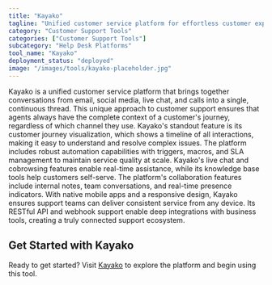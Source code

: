 ```yaml
---
title: "Kayako"
tagline: "Unified customer service platform for effortless customer experiences"
category: "Customer Support Tools"
categories: ["Customer Support Tools"]
subcategory: "Help Desk Platforms"
tool_name: "Kayako"
deployment_status: "deployed"
image: "/images/tools/kayako-placeholder.jpg"
---
```

Kayako is a unified customer service platform that brings together conversations from email, social media, live chat, and calls into a single, continuous thread. This unique approach to customer support ensures that agents always have the complete context of a customer's journey, regardless of which channel they use. Kayako's standout feature is its customer journey visualization, which shows a timeline of all interactions, making it easy to understand and resolve complex issues. The platform includes robust automation capabilities with triggers, macros, and SLA management to maintain service quality at scale. Kayako's live chat and cobrowsing features enable real-time assistance, while its knowledge base tools help customers self-serve. The platform's collaboration features include internal notes, team conversations, and real-time presence indicators. With native mobile apps and a responsive design, Kayako ensures support teams can deliver consistent service from any device. Its RESTful API and webhook support enable deep integrations with business tools, creating a truly connected support ecosystem.
## Get Started with Kayako

Ready to get started? Visit [Kayako](https://kayako.com) to explore the platform and begin using this tool.
